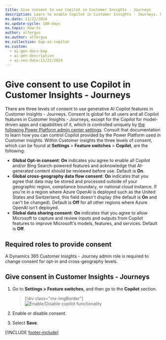 ```yaml
---
title: Give consent to use Copilot in Customer Insights - Journeys
description: Learn to enable Copilot in Customer Insights - Journeys. Follow steps to give consent for AI features, data sharing, and cross-geography data flow.
ms.date: 11/22/2024
ms.update-cycle: 180-days
ms.topic: how-to
author: alfergus
ms.author: alfergus
ms.collection: bap-ai-copilot
ms.custom:
  - ai-gen-docs-bap
  - ai-gen-description
  - ai-seo-date:11/22/2024
---
```


# Give consent to use Copilot in Customer Insights - Journeys

There are three levels of consent to use generative AI Copilot features in Customer Insights - Journeys. Consent is global for all users and all Copilot features in Customer Insights - Journeys, except for the Copilot for model-driven apps and capabilities of it, which is controlled uniquely by [the following Power Platform admin center settings](/power-apps/maker/model-driven-apps/add-ai-copilot). Consult that documentation to learn how you can control Copilot provided by the Power Platform used in Customer insights.
Within Customer insights the three levels of consent, which can be found at **Settings** > **Feature switches** > **Copilot**, are the following:
- **Global Opt-in consent**: **On** indicates you agree to enable all Copilot and/or Bing Search-powered features and acknowledge that AI-generated content should be reviewed before use. Default is **On**.
- **Global cross-geography data flow consent**: **On** indicates that you agree that data may be stored and processed outside of your geographic region, compliance boundary, or national cloud instance. If you're in a region where Azure OpenAI is deployed such as the United States and Switzerland, this field doesn't display (the default is **On** and can't be changed). Default is **Off** for all other regions where Azure OpenAI isn't deployed.
- **Global data sharing consent**: **On** indicates that you agree to allow Microsoft to capture and review inputs and outputs from Copilot features to improve Microsoft's models, features, and services. Default is **Off**.

## Required roles to provide consent

A Dynamics 365 Customer Insights - Journey admin role is required to change consent for opt-in and cross-geography levels.

## Give consent in Customer Insights - Journeys

1. Go to **Settings > Feature switches**, and then go to the **Copilot** section.

    > [!div class="mx-imgBorder"]
    > ![Enable/Disable copilot functionality](media/copilot-consent-options.png "Enable/Disable copilot functionality")

1. Enable or disable consent.
1. Select **Save**.

[!INCLUDE [footer-include](includes/footer-banner.md)]
